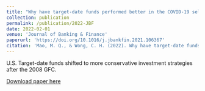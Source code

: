 ```yaml
---
title: "Why have target-date funds performed better in the COVID-19 selloff than the 2008 selloff?"
collection: publication
permalink: /publication/2022-JBF
date: 2022-02-01
venue: 'Journal of Banking & Finance'
paperurl: 'https://doi.org/10.1016/j.jbankfin.2021.106367'
citation: 'Mao, M. Q., & Wong, C. H. (2022). Why have target-date funds performed better in the COVID-19 selloff than the 2008 selloff?. Journal of Banking & Finance, 135, 106367.'
---
```


U.S. Target-date funds shifted to more conservative investment strategies after the 2008 GFC.

[Download paper here](https://doi.org/10.1016/j.jbankfin.2021.106367)
